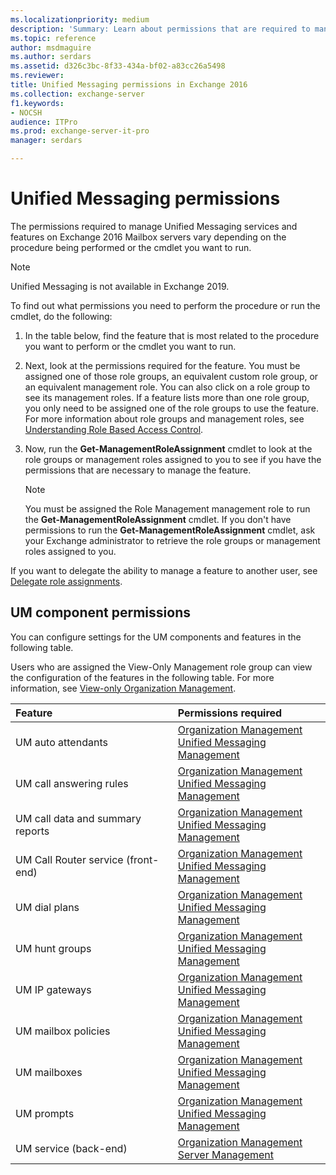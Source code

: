 ```yaml
---
ms.localizationpriority: medium
description: 'Summary: Learn about permissions that are required to manage Unified Messaging services and features in Exchange Server 2016.'
ms.topic: reference
author: msdmaguire
ms.author: serdars
ms.assetid: d326c3bc-8f33-434a-bf02-a83cc26a5498
ms.reviewer:
title: Unified Messaging permissions in Exchange 2016
ms.collection: exchange-server
f1.keywords:
- NOCSH
audience: ITPro
ms.prod: exchange-server-it-pro
manager: serdars

---
```


# Unified Messaging permissions

The permissions required to manage Unified Messaging services and features on Exchange 2016 Mailbox servers vary depending on the procedure being performed or the cmdlet you want to run.

> [!NOTE]
> Unified Messaging is not available in Exchange 2019.

To find out what permissions you need to perform the procedure or run the cmdlet, do the following:

1. In the table below, find the feature that is most related to the procedure you want to perform or the cmdlet you want to run.

2. Next, look at the permissions required for the feature. You must be assigned one of those role groups, an equivalent custom role group, or an equivalent management role. You can also click on a role group to see its management roles. If a feature lists more than one role group, you only need to be assigned one of the role groups to use the feature. For more information about role groups and management roles, see [Understanding Role Based Access Control](../../../ExchangeServer2013/understanding-role-based-access-control-exchange-2013-help.md).

3. Now, run the **Get-ManagementRoleAssignment** cmdlet to look at the role groups or management roles assigned to you to see if you have the permissions that are necessary to manage the feature.

    > [!NOTE]
    > You must be assigned the Role Management management role to run the **Get-ManagementRoleAssignment** cmdlet. If you don't have permissions to run the **Get-ManagementRoleAssignment** cmdlet, ask your Exchange administrator to retrieve the role groups or management roles assigned to you.

If you want to delegate the ability to manage a feature to another user, see [Delegate role assignments](../../../ExchangeServer2013/delegate-role-assignments-exchange-2013-help.md).

## UM component permissions

You can configure settings for the UM components and features in the following table.

Users who are assigned the View-Only Management role group can view the configuration of the features in the following table. For more information, see [View-only Organization Management](../../../ExchangeServer2013/view-only-organization-management-exchange-2013-help.md).

|**Feature**|**Permissions required**|
|:-----|:-----|
|UM auto attendants|[Organization Management](../../../ExchangeServer2013/organization-management-exchange-2013-help.md) <br/> [Unified Messaging Management](../../../ExchangeServer2013/um-management-exchange-2013-help.md)|
|UM call answering rules|[Organization Management](../../../ExchangeServer2013/organization-management-exchange-2013-help.md) <br/> [Unified Messaging Management](../../../ExchangeServer2013/um-management-exchange-2013-help.md)|
|UM call data and summary reports|[Organization Management](../../../ExchangeServer2013/organization-management-exchange-2013-help.md) <br/> [Unified Messaging Management](../../../ExchangeServer2013/um-management-exchange-2013-help.md)|
|UM Call Router service (front-end)|[Organization Management](../../../ExchangeServer2013/organization-management-exchange-2013-help.md) <br/> [Unified Messaging Management](../../../ExchangeServer2013/um-management-exchange-2013-help.md)|
|UM dial plans|[Organization Management](../../../ExchangeServer2013/organization-management-exchange-2013-help.md) <br/> [Unified Messaging Management](../../../ExchangeServer2013/um-management-exchange-2013-help.md)|
|UM hunt groups|[Organization Management](../../../ExchangeServer2013/organization-management-exchange-2013-help.md) <br/> [Unified Messaging Management](../../../ExchangeServer2013/um-management-exchange-2013-help.md)|
|UM IP gateways|[Organization Management](../../../ExchangeServer2013/organization-management-exchange-2013-help.md) <br/> [Unified Messaging Management](../../../ExchangeServer2013/um-management-exchange-2013-help.md)|
|UM mailbox policies|[Organization Management](../../../ExchangeServer2013/organization-management-exchange-2013-help.md) <br/> [Unified Messaging Management](../../../ExchangeServer2013/um-management-exchange-2013-help.md)|
|UM mailboxes|[Organization Management](../../../ExchangeServer2013/organization-management-exchange-2013-help.md) <br/> [Unified Messaging Management](../../../ExchangeServer2013/um-management-exchange-2013-help.md)|
|UM prompts|[Organization Management](../../../ExchangeServer2013/organization-management-exchange-2013-help.md) <br/> [Unified Messaging Management](../../../ExchangeServer2013/um-management-exchange-2013-help.md)|
|UM service (back-end)|[Organization Management](../../../ExchangeServer2013/organization-management-exchange-2013-help.md) <br/> [Server Management](../../../ExchangeServer2013/server-management-exchange-2013-help.md)|